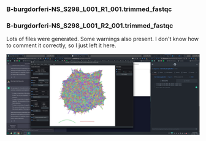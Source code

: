 ### B-burgdorferi-NS_S298_L001_R1_001.trimmed_fastqc
### B-burgdorferi-NS_S298_L001_R2_001.trimmed_fastqc

Lots of files were generated. Some warnings also present.
I don't know how to comment it correctly, so I just left it here. 

![SPAdes_S298](SPAdes_S298.png)
